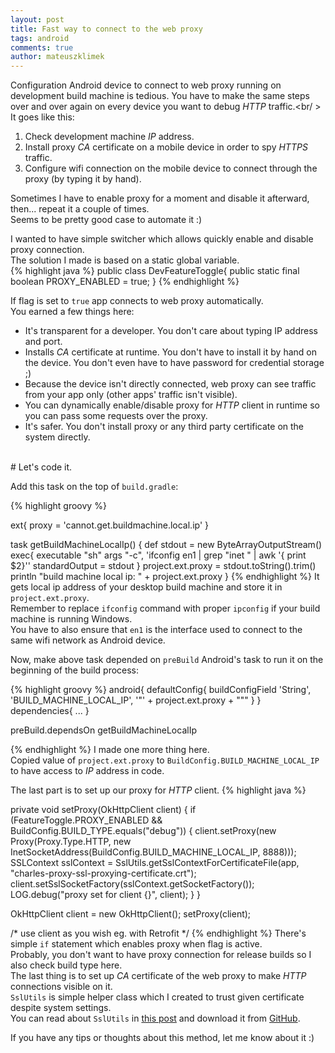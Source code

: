 ```yaml
---
layout: post
title: Fast way to connect to the web proxy
tags: android
comments: true
author: mateuszklimek
---
```


Configuration Android device to connect to web proxy running on development build machine is tedious.
You have to make the same steps over and over again on every device you want to debug *HTTP* traffic.<br/ >
It goes like this:<br/>

1. Check development machine *IP* address.
2. Install proxy *CA* certificate on a mobile device in order to spy *HTTPS* traffic.
3. Configure wifi connection on the mobile device to connect through the proxy (by typing it by hand).

Sometimes I have to enable proxy for a moment and disable it afterward, then... repeat it a couple of times.<br/>
Seems to be pretty good case to automate it :)

I wanted to have simple switcher which allows quickly enable and disable proxy connection.<br/> 
The solution I made is based on a static global variable. <br/>
{% highlight java %}
public class DevFeatureToggle{
    public static final boolean PROXY_ENABLED = true;
}
{% endhighlight %}

If flag is set to `true` app connects to web proxy automatically.<br/>
You earned a few things here:

* It's transparent for a developer. You don't care about typing IP address and port.
* Installs *CA* certificate at runtime. You don't have to install it by hand on the device. You don't even have to have password for credential storage ;)
* Because the device isn't directly connected, web proxy can see traffic from your app only (other apps' traffic isn't visible).
* You can dynamically enable/disable proxy for *HTTP* client in runtime so you can pass some requests over the proxy. 
* It's safer. You don't install proxy or any third party certificate on the system directly.

<br/>
# Let's code it.

Add this task on the top of `build.gradle`:

{% highlight groovy %}

ext{
    proxy = 'cannot.get.buildmachine.local.ip'
}

task getBuildMachineLocalIp() {
    def stdout = new ByteArrayOutputStream()
    exec{
        executable "sh"
        args "-c", 'ifconfig en1 | grep "inet " | awk \'{ print $2}\''
        standardOutput = stdout
    }
    project.ext.proxy = stdout.toString().trim()
    println "build machine local ip: " + project.ext.proxy
}
{% endhighlight %}
It gets local ip address of your desktop build machine and store it in `project.ext.proxy`.<br/>
Remember to replace `ifconfig` command with proper `ipconfig` if your build machine is running Windows.<br/>
You have to also ensure that `en1` is the interface used to connect to the same wifi network as Android device.

Now, make above task depended on `preBuild` Android's task to run it on the beginning of the build process:

{% highlight groovy %}
android{
    defaultConfig{
        buildConfigField 'String', 'BUILD_MACHINE_LOCAL_IP', '\"' + project.ext.proxy + "\""
    }
}
dependencies{
    ...
}

preBuild.dependsOn getBuildMachineLocalIp

{% endhighlight %}
I made one more thing here. <br/>
Copied value of `project.ext.proxy` to `BuildConfig.BUILD_MACHINE_LOCAL_IP` to have access to *IP* address in code.

The last part is to set up our proxy for *HTTP* client.
{% highlight java %}

private void setProxy(OkHttpClient client) {
    if (FeatureToggle.PROXY_ENABLED && BuildConfig.BUILD_TYPE.equals("debug")) {
        client.setProxy(new Proxy(Proxy.Type.HTTP, new InetSocketAddress(BuildConfig.BUILD_MACHINE_LOCAL_IP, 8888)));
        SSLContext sslContext = SslUtils.getSslContextForCertificateFile(app, "charles-proxy-ssl-proxying-certificate.crt");
        client.setSslSocketFactory(sslContext.getSocketFactory());
        LOG.debug("proxy set for client {}", client);
    }
}

OkHttpClient client = new OkHttpClient();
setProxy(client);

/*
use client as you wish eg. with Retrofit
*/
{% endhighlight %}
There's simple `if` statement which enables proxy when flag is active.<br/>
Probably, you don't want to have proxy connection for release builds so I also check build type here.<br/>
The last thing is to set up *CA* certificate of the web proxy to make *HTTP* connections visible on it. <br/>
`SslUtils` is simple helper class which I created to trust given certificate despite system settings. <br/>
You can read about `SslUtils` in [this post](https://mklimek.github.io/trust-specific-certificate-on-jvm/) and download it from [GitHub](https://github.com/mklimek/ssl-utils-android).

If you have any tips or thoughts about this method, let me know about it :)



